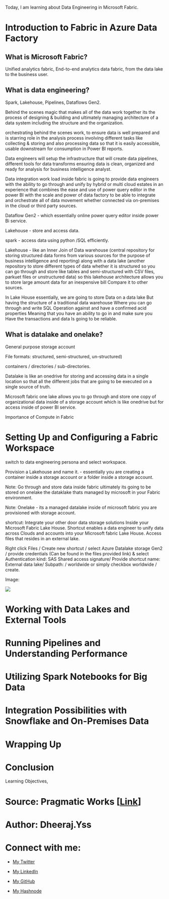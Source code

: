 Today, I am learning about Data Engineering in Microsoft Fabric.

# Introduction to Fabric in Azure Data Factory

## What is Microsoft Fabric?

Unified analytics fabric, End-to-end analytics data fabric, from the data lake to the business user.

## What is data engineering?

Spark, Lakehouse, Pipelines, Dataflows Gen2.

Behind the scenes magic that makes all of the data work together its the process of designing & building and ultimately managing architecture of a data system including the structure and the organization.

orchestrating behind the scenes work, to ensure data is well prepared and is starring role in the analysis process involving different tasks like collecting & storing and also processing data so that it is easily accessible, usable downstream for consumption in Power BI reports.

Data engineers will setup the infrastructure that will create data pipelines, different tools for data transforms ensuring data is clean, organized and ready for analysis for business intelligence analyst.

Data integration work load inside fabric is going to provide data engineers with the ability to go through and unify by hybrid or multi cloud estates in an experience that combines the ease and use of power query editor in the power BI with the scale and power of data factory to be able to integrate and orchestrate all of data movement whether connected via on-premises in the cloud or third party sources.

Dataflow Gen2 - which essentially online power query editor inside power Bi service.

Lakehouse - store and access data.

spark - access data using python /SQL efficiently.

Lakehouse - like an Inner Join of Data warehouse (central repository for storing structured data forms from various sources for the purpose of business intelligence and reporting) along with a data lake (another repository to store different types of data whether it is structured so you can go through and store like tables and semi-structured with CSV files, parkuet files or unstructured data) so this lakehouse architecture allows you to store large amount data for an inexpensive bill Compare it to other sources.

In Lake House essentially, we are going to store Data on a data lake But having the structure of a traditional data warehouse Where you can go through and write SQL Operation against and have a confirmed acid properties Meaning that you have an ability to go in and make sure you Have the transactions and data Is going to be reliable.

## What is datalake and onelake?

General purpose storage account

File formats: structured, semi-structured, un-structured)

containers / directories / sub-directories.

Datalake is like an onedrive for storing and accessing data in a single location so that all the different jobs that are going to be executed on a single source of truth.

Microsoft fabric one lake allows you to go through and store one copy of organizational data inside of a storage account which is like onedrive but for access inside of power BI service.

Importance of Compute in Fabric

# Setting Up and Configuring a Fabric Workspace

switch to data engineering persona and select workspace.

Provision a Lakehouse and name it. - essentially you are creating a container inside a storage account or a folder inside a storage account.

Note: Go through and store data inside fabric ultimately its going to be stored on onelake the dataklake thats managed by microsoft in your Fabric environment.

Note: Onelake - its a managed datalake inside of microsoft fabric you are provisioned with storage account.

shortcut: Integrate your other door data storage solutions Inside your Microsoft Fabric Lake House. Shortcut enables a data engineer to unify data across Clouds and accounts into your Microsoft fabric Lake House. Access files that resides in an external lake.

Right click Files / Create new shortcut / select Azure Datalake storage Gen2 / provide credentials (Can be found in the files provided link) & select Authentication kind: SAS Shared access signature/ Provide shortcut name: External data lake/ Subpath: / worldwide or simply checkbox worldwide / create.

Image:

![](https://cdn.hashnode.com/res/hashnode/image/upload/v1711901682275/77889865-cdb1-437e-a407-d19688fbf4cd.png)

# Working with Data Lakes and External Tools

# Running Pipelines and Understanding Performance

# Utilizing Spark Notebooks for Big Data

# Integration Possibilities with Snowflake and On-Premises Data

# Wrapping Up

# Conclusion

Learning Objectives,

# Source: Pragmatic Works \[[Link](https://www.youtube.com/watch?v=e9CN96Y9PcA)\]

# Author: Dheeraj.Yss

# Connect with me:

* [My Twitter](https://twitter.com/yssdheeraj)
    
* [My LinkedIn](https://www.linkedin.com/in/dheerajy1/)
    
* [My GitHub](https://github.com/dheerajy1)
    
* [My Hashnode](https://dheerajy1.hashnode.dev/)